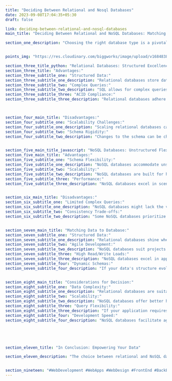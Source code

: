 ```yaml
---
title: "Deciding Between Relational and Nosql Databases"
date: 2023-09-08T17:04:35+05:30
draft: false

link: deciding-between-relational-and-nosql-databases
main_title: "Deciding Between Relational and NoSQL Databases: Matching Your Data's Needs"

section_one_description: "Choosing the right database type is a pivotal decision in web development. This article explores the merits of relational databases (MySQL, PostgreSQL) and NoSQL databases (MongoDB, Firebase), guiding you to select the optimal database solution that aligns with your data's characteristics."


points_img: "https://res.cloudinary.com/biggworks/image/upload/v1684838348/Group_11544_lwrsg0.png"

section_three_title_python: "Relational Databases: Structured Excellence"
section_three_title: "Advantages:"
section_three_subtitle_one: "Structured Data:"
section_three_subtitle_one_description: "Relational databases store data in tables with predefined schemas, ensuring data integrity."
section_three_subtitle_two: "Complex Queries:"
section_three_subtitle_two_description: "SQL allows for complex queries, making it suitable for applications requiring intricate data retrieval."
section_three_subtitle_three: "ACID Compliance:"
section_three_subtitle_three_description: "Relational databases adhere to ACID (Atomicity, Consistency, Isolation, Durability) properties, ensuring transactional reliability."



section_four_main_title: "Disadvantages:"
section_four_subtitle_one: "Scalability Challenges:"
section_four_subtitle_one_description: "Scaling relational databases can be complex, especially for applications with high read/write demands."
section_four_subtitle_two: "Schema Rigidity:"
section_four_subtitle_two_description: "Changes to the schema can be challenging and might necessitate significant modifications."


section_five_main_title_javascript: "NoSQL Databases: Unstructured Flexibility"
section_five_main_title: "Advantages:"
section_five_subtitle_one: "Schema Flexibility:"
section_five_subtitle_one_description: "NoSQL databases accommodate unstructured or semi-structured data, allowing for agile schema changes."
section_five_subtitle_two: "Scalability:"
section_five_subtitle_two_description: "NoSQL databases are built for horizontal scalability, making them suitable for applications with varying data volumes."
section_five_subtitle_three: "Performance:"
section_five_subtitle_three_description: "NoSQL databases excel in scenarios with high read/write operations, offering low-latency data retrieval."


section_six_main_title: "Disadvantages:"
section_six_subtitle_one: "Limited Complex Queries:"
section_six_subtitle_one_description: "NoSQL databases might lack the versatility of complex querying found in relational databases."
section_six_subtitle_two: "Consistency Trade-offs:"
section_six_subtitle_two_description: "Some NoSQL databases prioritize availability and partition tolerance over strict consistency."


section_seven_main_title: "Matching Data to Database:"
section_seven_subtitle_one: "Structured Data:"
section_seven_subtitle_one_description: "Relational databases shine when dealing with structured data, such as financial records, where data integrity is paramount."
section_seven_subtitle_two: "Agile Development:"
section_seven_subtitle_two_description: "NoSQL databases suit projects requiring flexible data modeling, like content management systems or real-time analytics."
section_seven_subtitle_three: "High Read/Write Loads:"
section_seven_subtitle_three_description: "NoSQL databases excel in applications with frequent read/write operations, such as social media platforms."
section_seven_subtitle_four: "Dynamic Schemas:"
section_seven_subtitle_four_description: "If your data's structure evolves frequently, NoSQL databases allow for schema evolution without complex migrations."


section_eight_main_title: "Considerations for Decision:"
section_eight_subtitle_one: "Data Complexity:"
section_eight_subtitle_one_description: "Relational databases are suitable for well-defined, structured data; NoSQL databases for more diverse data."
section_eight_subtitle_two: "Scalability:"
section_eight_subtitle_two_description: "NoSQL databases offer better horizontal scaling, ideal for applications with varying workloads."
section_eight_subtitle_three: "Query Flexibility:"
section_eight_subtitle_three_description: "If your application requires complex querying, a relational database might be a better choice."
section_eight_subtitle_four: "Development Speed:"
section_eight_subtitle_four_description: "NoSQL databases facilitate agile development with dynamic schemas, while relational databases ensure data integrity."





section_eleven_title: "In Conclusion: Empowering Your Data"

section_eleven_description: "The choice between relational and NoSQL databases hinges on your data's characteristics and your project's goals. Whether you prioritize structured integrity or unstructured flexibility, each database type offers distinct advantages. By understanding your data's needs and your application's requirements, you can make an informed decision that sets the foundation for efficient data management and a successful web development journey."


section_nineteen: "#WebDevelopment #WebApps #WebDesign #FrontEnd #BackEnd #Programming #Coding #SoftwareEngineering #UIUX #FullStack #JavaScript #HTML #CSS #ReactJS #NodeJS #PHP #Python #WebDeveloper #MERN #MEAN"
---
```


